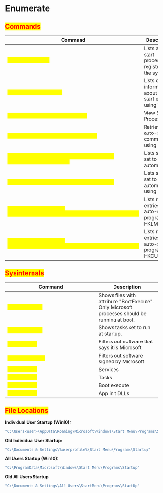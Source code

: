 # Enumerate

## <mark style="color:red;">Commands</mark>

<table data-header-hidden data-full-width="true"><thead><tr><th>Command</th><th>Description</th></tr></thead><tbody><tr><td><mark style="color:yellow;"><code>tasklist /startup</code></mark></td><td>Lists all auto-start processes registered on the system.</td></tr><tr><td><mark style="color:yellow;"><code>wmic startup list full</code></mark></td><td>Lists detailed information about auto-start entries using WMIC.</td></tr><tr><td><mark style="color:yellow;"><code>wmic startup get caption,command</code></mark></td><td>View Startup Processes.</td></tr><tr><td><mark style="color:yellow;"><code>Get-CimInstance Win32_StartupCommand</code></mark></td><td>Retrieves auto-start commands using CIM.</td></tr><tr><td><mark style="color:yellow;"><code>Get-WmiObject Win32_Service | Where-Object {$_.StartMode -eq "Auto"}</code></mark></td><td>Lists services set to start automatically.</td></tr><tr><td><mark style="color:yellow;"><code>wmic service list brief | findstr /i "auto"</code></mark></td><td>Lists services set to start automatically using WMIC.</td></tr><tr><td><mark style="color:yellow;"><code>Get-ItemProperty -Path 'HKLM:\SOFTWARE\Microsoft\Windows\CurrentVersion\Run'</code></mark></td><td>Lists registry entries for auto-start programs in HKLM.</td></tr><tr><td><mark style="color:yellow;"><code>Get-ItemProperty -Path 'HKCU:\SOFTWARE\Microsoft\Windows\CurrentVersion\Run'</code></mark></td><td>Lists registry entries for auto-start programs in HKCU.</td></tr></tbody></table>

## <mark style="color:red;">Sysinternals</mark>

<table data-header-hidden data-full-width="true"><thead><tr><th width="285">Command</th><th>Description</th></tr></thead><tbody><tr><td><mark style="color:yellow;"><code>autorunsc -a b</code></mark></td><td>Shows files with attribute "BootExecute". Only Microsoft processes should be running at boot.</td></tr><tr><td><mark style="color:yellow;"><code>autorunsc -a t</code></mark></td><td>Shows tasks set to run at startup.</td></tr><tr><td><mark style="color:yellow;"><code>autorunsc -m</code></mark></td><td>Filters out software that says it is Microsoft</td></tr><tr><td><mark style="color:yellow;"><code>autorunsc -m -s</code></mark></td><td>Filters out software signed by Microsoft</td></tr><tr><td><mark style="color:yellow;"><code>autorunsc -s</code></mark></td><td>Services</td></tr><tr><td><mark style="color:yellow;"><code>autorunsc -t</code></mark></td><td>Tasks</td></tr><tr><td><mark style="color:yellow;"><code>autorunsc -b</code></mark></td><td>Boot execute</td></tr><tr><td><mark style="color:yellow;"><code>autorunsc -d</code></mark></td><td>App init DLLs</td></tr></tbody></table>

## <mark style="color:red;">File Locations</mark>

**Individual User Startup (Win10):**&#x20;

```powershell
"C:\Users<user>\AppData\Roaming\Microsoft\Windows\Start Menu\Programs\Startup"
```

**Old Individual User Startup:**&#x20;

```powershell
"C:\Documents & Settings\%userprofile%\Start Menu\Programs\Startup"
```

**All Users Startup (Win10):**

```powershell
"C:\ProgramData\Microsoft\Windows\Start Menu\Programs\Startup"
```

**Old All Users Startup:**

```powershell
"C:\Documents & Settings\All Users\StartMenu\Programs\StartUp"
```

